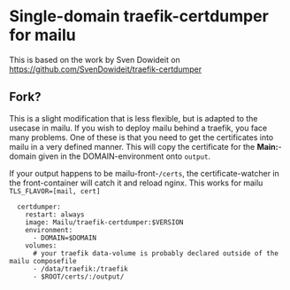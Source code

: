 # Single-domain traefik-certdumper for mailu

This is based on the work by Sven Dowideit on https://github.com/SvenDowideit/traefik-certdumper

## Fork?
This is a slight modification that is less flexible, but is adapted to the
usecase in mailu. If you wish to deploy mailu behind a traefik, you face many
problems. One of these is that you need to get the certificates into mailu in a
very defined manner. This will copy the certificate for the **Main:**-domain
given in the DOMAIN-environment onto `output`.

If your output happens to be mailu-front-`/certs`, the certificate-watcher in
the front-container will catch it and reload nginx. This works for mailu
`TLS_FLAVOR=[mail, cert]`


```
  certdumper:
    restart: always
    image: Mailu/traefik-certdumper:$VERSION
    environment:
      - DOMAIN=$DOMAIN
    volumes:
      # your traefik data-volume is probably declared outside of the mailu composefile
      - /data/traefik:/traefik
      - $ROOT/certs/:/output/
```
